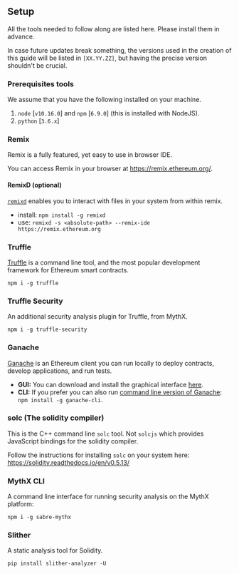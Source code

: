 ## Setup

All the tools needed to follow along are listed here. Please install them in advance. 

In case future updates break something, the versions used in the creation of this guide will be listed in `[XX.YY.ZZ]`, but having the precise version shouldn't be crucial.

### Prerequisites tools

We assume that you have the following installed on your machine. 

1. `node` [`v10.16.0`] and `npm` [`6.9.0`] (this is installed with NodeJS).
2. `python` [`3.6.x`]  


### Remix

Remix is a fully featured, yet easy to use in browser IDE.

You can access Remix in your browser at https://remix.ethereum.org/. 


#### RemixD (optional)

[`remixd`](https://github.com/ethereum/remixd#readme) enables you to interact with files in your system from within remix. 

* install: `npm install -g remixd`
* use: `remixd -s <absolute-path> --remix-ide https://remix.ethereum.org`


### Truffle 

[Truffle](https://www.trufflesuite.com/docs/truffle/getting-started/installation) is a command line tool, and the most popular development framework for Ethereum smart contracts.

`npm i -g truffle`

### Truffle Security

An additional security analysis plugin for Truffle, from MythX.

`npm i -g truffle-security`

### Ganache

[Ganache](https://www.trufflesuite.com/docs/ganache/overview) is an Ethereum client you can run locally to deploy contracts, develop applications, and run tests.

- **GUI:** You can download and install the graphical interface [here](https://www.trufflesuite.com/docs/ganache/quickstart).
- **CLI:** If you prefer you can also run [command line version of Ganache](https://github.com/trufflesuite/ganache-cli/blob/master/README.md): `npm install -g ganache-cli`. 

### solc (The solidity compiler)

This is the C++ command line `solc` tool. Not `solcjs` which provides JavaScript bindings for the solidity compiler. 

Follow the instructions for installing `solc` on your system here: https://solidity.readthedocs.io/en/v0.5.13/ 


### MythX CLI

A command line interface for running security analysis on the MythX platform: 

`npm i -g sabre-mythx`

### Slither

A static analysis tool for Solidity.

`pip install slither-analyzer -U`

